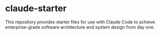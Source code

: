 # claude-starter
This repository provides starter files for use with Claude Code to achieve enterprise-grade software architecture and system design from day one.
